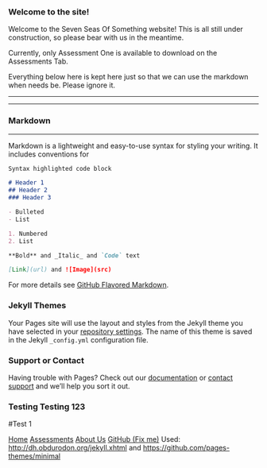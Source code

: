 ### Welcome to the site! 


Welcome to the Seven Seas Of Something website! This is all still under construction, so please bear with us in the meantime.


Currently, only Assessment One is available to download on the Assessments Tab.




Everything below here is kept here just so that we can use the markdown when needs be. Please ignore it.
___
___


### Markdown
___

Markdown is a lightweight and easy-to-use syntax for styling your writing. It includes conventions for

```markdown
Syntax highlighted code block

# Header 1
## Header 2
### Header 3

- Bulleted
- List

1. Numbered
2. List

**Bold** and _Italic_ and `Code` text

[Link](url) and ![Image](src)
```

For more details see [GitHub Flavored Markdown](https://guides.github.com/features/mastering-markdown/).

### Jekyll Themes

Your Pages site will use the layout and styles from the Jekyll theme you have selected in your [repository settings](https://github.com/7SeasOfSomething/UnnamedGame/settings). The name of this theme is saved in the Jekyll `_config.yml` configuration file.

### Support or Contact

Having trouble with Pages? Check out our [documentation](https://help.github.com/categories/github-pages-basics/) or [contact support](https://github.com/contact) and we’ll help you sort it out.



### Testing Testing 123
#Test 1

<a href="">Home</a>
<a href="assessments">Assessments</a>
<a href="about">About Us</a>
<a href="">GitHub (Fix me)</a>
Used: http://dh.obdurodon.org/jekyll.xhtml and https://github.com/pages-themes/minimal
